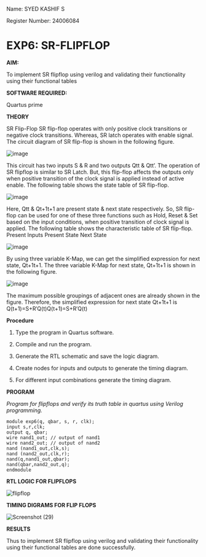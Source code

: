 Name: SYED KASHIF S

Register Number: 24006084

# EXP6: SR-FLIPFLOP

**AIM:**

To implement  SR flipflop using verilog and validating their functionality using their functional tables

**SOFTWARE REQUIRED:**

Quartus prime

**THEORY**

SR Flip-Flop SR flip-flop operates with only positive clock transitions or negative clock transitions. Whereas, SR latch operates with enable signal. The circuit diagram of SR flip-flop is shown in the following figure.

![image](https://github.com/naavaneetha/SR-FLIPFLOP-USING-CASE/assets/154305477/0f710028-ad52-4d3e-9276-8714cf023a25)

 
This circuit has two inputs S & R and two outputs Qtt & Qtt’. The operation of SR flipflop is similar to SR Latch. But, this flip-flop affects the outputs only when positive transition of the clock signal is applied instead of active enable. The following table shows the state table of SR flip-flop.

![image](https://github.com/naavaneetha/SR-FLIPFLOP-USING-CASE/assets/154305477/dabfc4f4-87e3-4cbc-9472-f89ee1b5ed30)

 
Here, Qtt & Qt+1t+1 are present state & next state respectively. So, SR flip-flop can be used for one of these three functions such as Hold, Reset & Set based on the input conditions, when positive transition of clock signal is applied. The following table shows the characteristic table of SR flip-flop. Present Inputs Present State Next State

![image](https://github.com/naavaneetha/SR-FLIPFLOP-USING-CASE/assets/154305477/dd90d16c-aec5-4290-a586-e2346b1e9eb5)

 
By using three variable K-Map, we can get the simplified expression for next state, Qt+1t+1. The three variable K-Map for next state, Qt+1t+1 is shown in the following figure.

![image](https://github.com/naavaneetha/SR-FLIPFLOP-USING-CASE/assets/154305477/473efad6-d70b-4ca7-aeb7-898bbfca319f)

 
The maximum possible groupings of adjacent ones are already shown in the figure. Therefore, the simplified expression for next state Qt+1t+1 is Q(t+1)=S+R′Q(t)Q(t+1)=S+R′Q(t)

**Procedure**

1.	Type the program in Quartus software.

2.	Compile and run the program.

3.	Generate the RTL schematic and save the logic diagram.

4.	Create nodes for inputs and outputs to generate the timing diagram.

5.	For different input combinations generate the timing diagram.



**PROGRAM**

*Program for flipflops and verify its truth table in quartus using Verilog programming.*

```
module exp6(q, qbar, s, r, clk);
input s,r,clk; 
output q, qbar;
wire nand1_out; // output of nand1 
wire nand2_out; // output of nand2 
nand (nand1_out,clk,s); 
nand (nand2_out,clk,r); 
nand(q,nand1_out,qbar);
nand(qbar,nand2_out,q);
endmodule 
```

**RTL LOGIC FOR FLIPFLOPS**

![flipflop](https://github.com/user-attachments/assets/4d3be45f-78f0-42e3-a8f1-5491b656f0e0)

**TIMING DIGRAMS FOR FLIP FLOPS**

![Screenshot (29)](https://github.com/user-attachments/assets/2d924a7e-c0ea-4608-9518-2d2b0baf146c)


**RESULTS**

Thus to implement SR flipflop using verilog and validating their functionality using their functional tables are done successfully.

